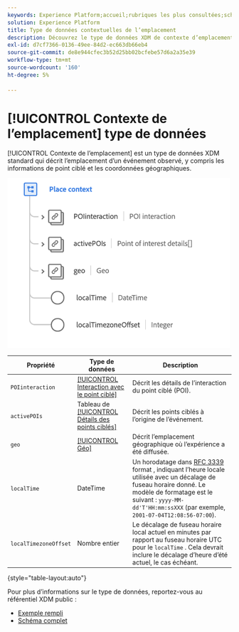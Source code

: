 ```yaml
---
keywords: Experience Platform;accueil;rubriques les plus consultées;schéma;schéma;XDM;champs;schémas;schémas;schéma;contexte de lieu;contexte de lieu;type de données;type de données;type de données;
solution: Experience Platform
title: Type de données contextuelles de l’emplacement
description: Découvrez le type de données XDM de contexte d’emplacement.
exl-id: d7cf7366-0136-49ee-84d2-ec663db66eb4
source-git-commit: de8e944cfec3b52d25bb02bcfebe57d6a2a35e39
workflow-type: tm+mt
source-wordcount: '160'
ht-degree: 5%

---
```


# [!UICONTROL Contexte de l’emplacement] type de données

[!UICONTROL Contexte de l’emplacement] est un type de données XDM standard qui décrit l’emplacement d’un événement observé, y compris les informations de point ciblé et les coordonnées géographiques.

<img src="../images/data-types/place-context.png" width="500" /><br />

| Propriété | Type de données | Description |
| --- | --- | --- |
| `POIinteraction` | [[!UICONTROL Interaction avec le point ciblé]](./poi-interaction.md) | Décrit les détails de l’interaction du point ciblé (POI). |
| `activePOIs` | Tableau de [[!UICONTROL Détails des points ciblés]](./poi-details.md) | Décrit les points ciblés à l’origine de l’événement. |
| `geo` | [[!UICONTROL Géo]](./geo.md) | Décrit l’emplacement géographique où l’expérience a été diffusée. |
| `localTime` | DateTime | Un horodatage dans [RFC 3339](https://tools.ietf.org/html/rfc3339) format , indiquant l’heure locale utilisée avec un décalage de fuseau horaire donné. Le modèle de formatage est le suivant : `yyyy-MM-dd'T'HH:mm:ssXXX` (par exemple, `2001-07-04T12:08:56-07:00`). |
| `localTimezoneOffset` | Nombre entier | Le décalage de fuseau horaire local actuel en minutes par rapport au fuseau horaire UTC pour le `localTime` . Cela devrait inclure le décalage d’heure d’été actuel, le cas échéant. |

{style="table-layout:auto"}

Pour plus d’informations sur le type de données, reportez-vous au référentiel XDM public :

* [Exemple rempli](https://github.com/adobe/xdm/blob/master/components/datatypes/placecontext.example.1.json)
* [Schéma complet](https://github.com/adobe/xdm/blob/master/components/datatypes/placecontext.schema.json)
